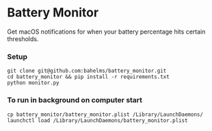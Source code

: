 # Battery Monitor
Get macOS notifications for when your battery percentage hits certain thresholds.

### Setup

    git clone git@github.com:bahelms/battery_monitor.git
    cd battery_monitor && pip install -r requirements.txt
    python monitor.py
    
### To run in background on computer start

    cp battery_monitor/battery_monitor.plist /Library/LaunchDaemons/
    launchctl load /Library/LaunchDaemons/battery_monitor.plist

